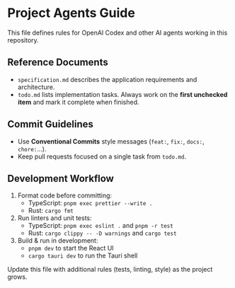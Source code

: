 # Project Agents Guide

This file defines rules for OpenAI Codex and other AI agents working in this repository.

## Reference Documents
- `specification.md` describes the application requirements and architecture.
- `todo.md` lists implementation tasks. Always work on the **first unchecked item** and mark it complete when finished.

## Commit Guidelines
- Use **Conventional Commits** style messages (`feat:`, `fix:`, `docs:`, `chore:`...).
- Keep pull requests focused on a single task from `todo.md`.

## Development Workflow
1. Format code before committing:
   - TypeScript: `pnpm exec prettier --write .`
   - Rust: `cargo fmt`
2. Run linters and unit tests:
   - TypeScript: `pnpm exec eslint .` and `pnpm -r test`
   - Rust: `cargo clippy -- -D warnings` and `cargo test`
3. Build & run in development:
   - `pnpm dev` to start the React UI
   - `cargo tauri dev` to run the Tauri shell

Update this file with additional rules (tests, linting, style) as the project grows.
